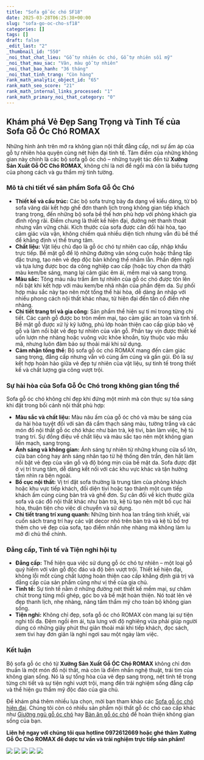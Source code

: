 ```yaml
---
title: "Sofa gỗ óc chó SF18"
date: 2025-03-28T06:25:38+00:00
slug: "sofa-go-oc-cho-sf18"
categories: []
tags: []
draft: false
_edit_last: "2"
_thumbnail_id: "550"
_noi_that_chat_lieu: "Gỗ tự nhiên óc chó, Gỗ tự nhiên sồi mỹ"
_noi_that_mau_sac: "Vân, màu gỗ tự nhiên"
_noi_that_bao_hanh: "36 tháng"
_noi_that_tinh_trang: "Còn hàng"
rank_math_analytic_object_id: "65"
rank_math_seo_score: "21"
rank_math_internal_links_processed: "1"
rank_math_primary_noi_that_category: "0"
---
```

## Khám phá Vẻ Đẹp Sang Trọng và Tinh Tế của Sofa Gỗ Óc Chó ROMAX

Những hình ảnh trên mở ra không gian nội thất đẳng cấp, nơi sự ấm áp của gỗ tự nhiên hòa quyện cùng nét hiện đại tinh tế. Tâm điểm của những không gian này chính là các bộ sofa gỗ óc chó – những tuyệt tác đến từ **Xưởng Sản Xuất Gỗ ÓC Chó ROMAX**, không chỉ là nơi để ngồi mà còn là biểu tượng của phong cách và gu thẩm mỹ tinh tường.

### Mô tả chi tiết về sản phẩm Sofa Gỗ Óc Chó

* **Thiết kế và cấu trúc:** Các bộ sofa trưng bày đa dạng về kiểu dáng, từ bộ sofa văng dài kết hợp ghế đơn thanh lịch trong không gian tiếp khách trang trọng, đến những bộ sofa bề thế hơn phù hợp với phòng khách gia đình rộng rãi. Điểm chung là thiết kế hiện đại, đường nét thanh thoát nhưng vẫn vững chãi. Kích thước của sofa được cân đối hài hòa, tạo cảm giác vừa vặn, không chiếm quá nhiều diện tích nhưng vẫn đủ bề thế để khẳng định vị thế trung tâm.
* **Chất liệu:** Vật liệu chủ đạo là gỗ óc chó tự nhiên cao cấp, nhập khẩu trực tiếp. Bề mặt gỗ để lộ những đường vân sóng cuộn hoặc thẳng tắp đặc trưng, tạo nên vẻ đẹp độc bản không thể nhầm lẫn. Phần đệm ngồi và tựa lưng được bọc da công nghiệp cao cấp (hoặc tùy chọn da thật) màu kem/be sáng, mang lại cảm giác êm ái, mềm mại và sang trọng.
* **Màu sắc:** Tông màu nâu trầm ấm tự nhiên của gỗ óc chó được tôn lên nổi bật khi kết hợp với màu kem/be nhã nhặn của phần đệm da. Sự phối hợp màu sắc này tạo nên một tổng thể hài hòa, dễ dàng ăn nhập với nhiều phong cách nội thất khác nhau, từ hiện đại đến tân cổ điển nhẹ nhàng.
* **Chi tiết trang trí và gia công:** Sản phẩm thể hiện sự tỉ mỉ trong từng chi tiết. Các cạnh gỗ được bo tròn mềm mại, tạo cảm giác an toàn và tinh tế. Bề mặt gỗ được xử lý kỹ lưỡng, phủ lớp hoàn thiện cao cấp giúp bảo vệ gỗ và làm nổi bật vẻ đẹp tự nhiên của vân gỗ. Phần tay vịn được thiết kế uốn lượn nhẹ nhàng hoặc vuông vức khỏe khoắn, tùy thuộc vào mẫu mã, nhưng luôn đảm bảo sự thoải mái khi sử dụng.
* **Cảm nhận tổng thể:** Bộ sofa gỗ óc chó ROMAX mang đến cảm giác sang trọng, đẳng cấp nhưng vẫn vô cùng ấm cúng và gần gũi. Đó là sự kết hợp hoàn hảo giữa vẻ đẹp tự nhiên của vật liệu, sự tinh tế trong thiết kế và chất lượng gia công vượt trội.

### Sự hài hòa của Sofa Gỗ Óc Chó trong không gian tổng thể

Sofa gỗ óc chó không chỉ đẹp khi đứng một mình mà còn thực sự tỏa sáng khi đặt trong bối cảnh nội thất phù hợp:

* **Màu sắc và chất liệu:** Màu nâu ấm của gỗ óc chó và màu be sáng của da hài hòa tuyệt đối với sàn đá cẩm thạch sáng màu, tường trắng và các món đồ nội thất gỗ óc chó khác như bàn trà, kệ tivi, bàn làm việc, hệ tủ trang trí. Sự đồng điệu về chất liệu và màu sắc tạo nên một không gian liền mạch, sang trọng.
* **Ánh sáng và không gian:** Ánh sáng tự nhiên từ những khung cửa sổ lớn, cửa ban công hay ánh sáng nhân tạo từ hệ thống đèn trần, đèn hắt làm nổi bật vẻ đẹp của vân gỗ và độ bóng mịn của bề mặt da. Sofa được đặt ở vị trí trung tâm, dễ dàng kết nối với các khu vực khác và tận hưởng tầm nhìn ra bên ngoài.
* **Bố cục nội thất:** Vị trí đặt sofa thường là trung tâm của phòng khách hoặc khu vực tiếp khách, đối diện tivi hoặc tạo thành một cụm tiếp khách ấm cúng cùng bàn trà và ghế đơn. Sự cân đối về kích thước giữa sofa và các đồ nội thất khác như bàn trà, kệ tủ tạo nên một bố cục hài hòa, thuận tiện cho việc di chuyển và sử dụng.
* **Chi tiết trang trí xung quanh:** Những bình hoa lan trắng tinh khiết, vài cuốn sách trang trí hay các vật decor nhỏ trên bàn trà và kệ tủ bổ trợ thêm cho vẻ đẹp của sofa, tạo điểm nhấn nhẹ nhàng mà không làm lu mờ đi chủ thể chính.

### Đẳng cấp, Tinh tế và Tiện nghi hội tụ

* **Đẳng cấp:** Thể hiện qua việc sử dụng gỗ óc chó tự nhiên – một loại gỗ quý hiếm với vân gỗ độc đáo và độ bền vượt trội. Thiết kế hiện đại, không lỗi mốt cùng chất lượng hoàn thiện cao cấp khẳng định giá trị và đẳng cấp của sản phẩm cũng như vị thế của gia chủ.
* **Tinh tế:** Sự tinh tế nằm ở những đường nét thiết kế mềm mại, sự chăm chút trong từng mối ghép, góc bo và bề mặt hoàn thiện. Nó toát lên vẻ đẹp thanh lịch, nhẹ nhàng, nâng tầm thẩm mỹ cho toàn bộ không gian sống.
* **Tiện nghi:** Không chỉ đẹp, sofa gỗ óc chó ROMAX còn mang lại sự tiện nghi tối đa. Đệm ngồi êm ái, tựa lưng với độ nghiêng vừa phải giúp người dùng có những giây phút thư giãn thoải mái khi tiếp khách, đọc sách, xem tivi hay đơn giản là nghỉ ngơi sau một ngày làm việc.

### Kết luận

Bộ sofa gỗ óc chó từ **Xưởng Sản Xuất Gỗ ÓC Chó ROMAX** không chỉ đơn thuần là một món đồ nội thất, mà còn là điểm nhấn nghệ thuật, trái tim của không gian sống. Nó là sự tổng hòa của vẻ đẹp sang trọng, nét tinh tế trong từng chi tiết và sự tiện nghi vượt trội, mang đến trải nghiệm sống đẳng cấp và thể hiện gu thẩm mỹ độc đáo của gia chủ.

Để khám phá thêm nhiều lựa chọn, mời bạn tham khảo các [Sofa gỗ óc chó hiện đại](https://romax.vn/danh-muc/phong-khach/sofa-go-oc-cho/). Chúng tôi còn có nhiều sản phẩm nội thất gỗ óc chó cao cấp khác như [Giường ngủ gỗ óc chó](https://romax.vn/danh-muc/phong-ngu/giuong-go-oc-cho/) hay [Bàn ăn gỗ óc chó](https://romax.vn/danh-muc/phong-bep/ban-an-go-oc-cho/) để hoàn thiện không gian sống của bạn.

**Liên hệ ngay với chúng tôi qua hotline 0972612669 hoặc ghé thăm Xưởng Gỗ Óc Chó ROMAX để được tư vấn và trải nghiệm trực tiếp sản phẩm!**

![](https://romax.vn/wp-content/uploads/2025/03/sofa-go-oc-cho-sf18-1-1280x854.webp)
![](https://romax.vn/wp-content/uploads/2025/03/sofa-go-oc-cho-sf18-2-1280x854.webp)
![](https://romax.vn/wp-content/uploads/2025/03/sofa-go-oc-cho-sf18-3-1280x854.webp)
![](https://romax.vn/wp-content/uploads/2025/03/sofa-go-oc-cho-sf18-4-1280x854.webp)
![](https://romax.vn/wp-content/uploads/2025/03/sofa-go-oc-cho-sf18-5-1280x854.webp)